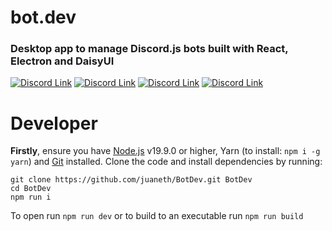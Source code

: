 # bot.dev
### Desktop app to manage Discord.js bots built with React, Electron and DaisyUI

[![Discord Link](https://img.shields.io/badge/-Server-5865F2?logo=discord&logoColor=white&style=for-the-badge)](https://discord.gg/yNwHH38tmm)
[![Discord Link](https://img.shields.io/github/license/juaneth/bot.dev?color=%23FFF&style=for-the-badge)](https://github.com/juaneth/bot.dv)
[![Discord Link](https://img.shields.io/github/commit-activity/m/juaneth/bot.dev?color=%23FFF&logo=github&style=for-the-badge)](https://github.com/juaneth/bot.dev)
[![Discord Link](https://img.shields.io/github/v/release/juaneth/bot.dev?color=%23FFF&label=Latest%20Release&logo=github&style=for-the-badge)](https://github.com/juaneth/bot.dev)


# Developer
<b>Firstly</b>, ensure you have [Node.js](https://nodejs.org/en) v19.9.0 or higher, Yarn (to install: `npm i -g yarn`) and [Git](https://git-scm.com/) installed. Clone the code and install dependencies by running: 
```
git clone https://github.com/juaneth/BotDev.git BotDev
cd BotDev
npm run i
```

To open run `npm run dev` or to build to an executable run `npm run build`
